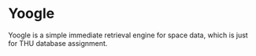 Yoogle
======

Yoogle is a simple immediate retrieval engine for space data, which is just for THU database assignment.